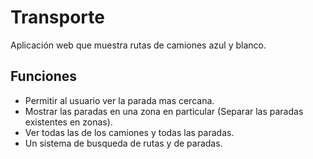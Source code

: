 # Transporte
Aplicación web que muestra rutas de camiones azul y blanco.
## Funciones
- Permitir al usuario ver la parada mas cercana.
- Mostrar las paradas en una zona en particular (Separar las paradas existentes en zonas).
- Ver todas las  de los camiones y todas las paradas.
- Un sistema de busqueda de rutas y de paradas.